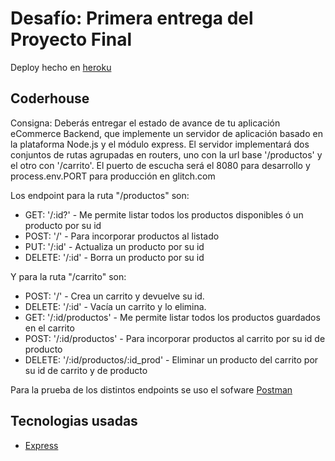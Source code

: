 # Desafío: Primera entrega del Proyecto Final
Deploy hecho en [heroku]

## Coderhouse

Consigna: Deberás entregar el estado de avance de tu aplicación eCommerce Backend, que implemente un servidor de aplicación basado en la plataforma Node.js y el módulo express. El servidor implementará dos conjuntos de rutas agrupadas en routers, uno con la url base '/productos' y el otro con '/carrito'. El puerto de escucha será el 8080 para desarrollo y process.env.PORT para producción en glitch.com

Los endpoint para la ruta "/productos" son:

- GET: '/:id?' - Me permite listar todos los productos disponibles ó un producto por su id
- POST: '/' - Para incorporar productos al listado
- PUT: '/:id' - Actualiza un producto por su id
- DELETE: '/:id' - Borra un producto por su id

Y para la ruta "/carrito" son:
- POST: '/' - Crea un carrito y devuelve su id.
- DELETE: '/:id' - Vacía un carrito y lo elimina.
- GET: '/:id/productos' - Me permite listar todos los productos guardados en el carrito
- POST: '/:id/productos' - Para incorporar productos al carrito por su id de producto
- DELETE: '/:id/productos/:id_prod' - Eliminar un producto del carrito por su id de carrito y de producto

Para la prueba de los distintos endpoints se uso el sofware [Postman]

## Tecnologias usadas

- [Express]

[postman]: <https://www.postman.com/>
[Express]: <https://expressjs.com/es/>
[heroku]: <https://cristianbarragan-ch.herokuapp.com/>